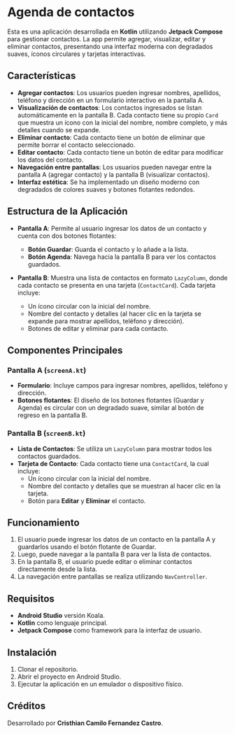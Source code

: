 # Agenda de contactos

Esta es una aplicación desarrollada en **Kotlin** utilizando **Jetpack Compose** para gestionar contactos. La app permite agregar, visualizar, editar y eliminar contactos, presentando una interfaz moderna con degradados suaves, íconos circulares y tarjetas interactivas.

## Características

- **Agregar contactos**: Los usuarios pueden ingresar nombres, apellidos, teléfono y dirección en un formulario interactivo en la pantalla A.
- **Visualización de contactos**: Los contactos ingresados se listan automáticamente en la pantalla B. Cada contacto tiene su propio `Card` que muestra un ícono con la inicial del nombre, nombre completo, y más detalles cuando se expande.
- **Eliminar contacto**: Cada contacto tiene un botón de eliminar que permite borrar el contacto seleccionado.
- **Editar contacto**: Cada contacto tiene un botón de editar para modificar los datos del contacto.
- **Navegación entre pantallas**: Los usuarios pueden navegar entre la pantalla A (agregar contacto) y la pantalla B (visualizar contactos).
- **Interfaz estética**: Se ha implementado un diseño moderno con degradados de colores suaves y botones flotantes redondos.

## Estructura de la Aplicación

- **Pantalla A**: Permite al usuario ingresar los datos de un contacto y cuenta con dos botones flotantes:
  - **Botón Guardar**: Guarda el contacto y lo añade a la lista.
  - **Botón Agenda**: Navega hacia la pantalla B para ver los contactos guardados.
  
- **Pantalla B**: Muestra una lista de contactos en formato `LazyColumn`, donde cada contacto se presenta en una tarjeta (`ContactCard`). Cada tarjeta incluye:
  - Un ícono circular con la inicial del nombre.
  - Nombre del contacto y detalles (al hacer clic en la tarjeta se expande para mostrar apellidos, teléfono y dirección).
  - Botones de editar y eliminar para cada contacto.

## Componentes Principales

### Pantalla A (`screenA.kt`)

- **Formulario**: Incluye campos para ingresar nombres, apellidos, teléfono y dirección.
- **Botones flotantes**: El diseño de los botones flotantes (Guardar y Agenda) es circular con un degradado suave, similar al botón de regreso en la pantalla B.

### Pantalla B (`screenB.kt`)

- **Lista de Contactos**: Se utiliza un `LazyColumn` para mostrar todos los contactos guardados.
- **Tarjeta de Contacto**: Cada contacto tiene una `ContactCard`, la cual incluye:
  - Un ícono circular con la inicial del nombre.
  - Nombre del contacto y detalles que se muestran al hacer clic en la tarjeta.
  - Botón para **Editar** y **Eliminar** el contacto.

## Funcionamiento

1. El usuario puede ingresar los datos de un contacto en la pantalla A y guardarlos usando el botón flotante de Guardar.
2. Luego, puede navegar a la pantalla B para ver la lista de contactos.
3. En la pantalla B, el usuario puede editar o eliminar contactos directamente desde la lista.
4. La navegación entre pantallas se realiza utilizando `NavController`.

## Requisitos

- **Android Studio** versión Koala.
- **Kotlin** como lenguaje principal.
- **Jetpack Compose** como framework para la interfaz de usuario.

## Instalación

1. Clonar el repositorio.
2. Abrir el proyecto en Android Studio.
3. Ejecutar la aplicación en un emulador o dispositivo físico.

## Créditos

Desarrollado por **Cristhian Camilo Fernandez Castro**.
